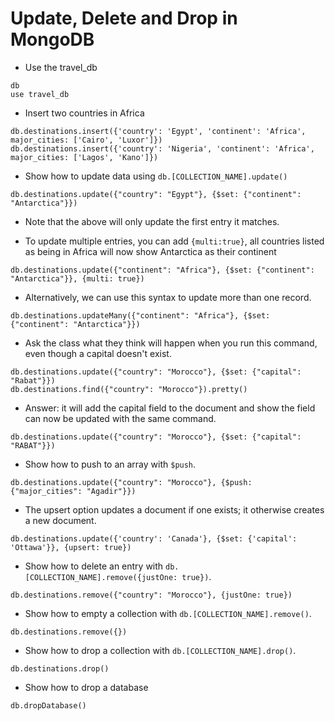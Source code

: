 # Update, Delete and Drop in MongoDB

* Use the travel_db

```shell
db
use travel_db
```

* Insert two countries in Africa

```shell
db.destinations.insert({'country': 'Egypt', 'continent': 'Africa', major_cities: ['Cairo', 'Luxor']})
db.destinations.insert({'country': 'Nigeria', 'continent': 'Africa', major_cities: ['Lagos', 'Kano']})
```

* Show how to update data using `db.[COLLECTION_NAME].update()`

```shell
db.destinations.update({"country": "Egypt"}, {$set: {"continent": "Antarctica"}})
```

* Note that the above will only update the first entry it matches.

* To update multiple entries, you can add `{multi:true}`, all countries listed as being in Africa will now show Antarctica as their continent

```shell
db.destinations.update({"continent": "Africa"}, {$set: {"continent": "Antarctica"}}, {multi: true})
```

* Alternatively, we can use this syntax to update more than one record.

```shell
db.destinations.updateMany({"continent": "Africa"}, {$set: {"continent": "Antarctica"}})
```

* Ask the class what they think will happen when you run this command, even though a capital doesn't exist.

```shell
db.destinations.update({"country": "Morocco"}, {$set: {"capital": "Rabat"}})
db.destinations.find({"country": "Morocco"}).pretty()
```

* Answer: it will add the capital field to the document and show the field can now be updated with the same command.

```shell
db.destinations.update({"country": "Morocco"}, {$set: {"capital": "RABAT"}})
```

* Show how to push to an array with `$push`.

```shell
db.destinations.update({"country": "Morocco"}, {$push: {"major_cities": "Agadir"}})
```

* The upsert option updates a document if one exists; it otherwise creates a new document.

```shell
db.destinations.update({'country': 'Canada'}, {$set: {'capital': 'Ottawa'}}, {upsert: true})
```

* Show how to delete an entry with `db.[COLLECTION_NAME].remove({justOne: true})`.

```shell
db.destinations.remove({"country": "Morocco"}, {justOne: true})
```

* Show how to empty a collection with `db.[COLLECTION_NAME].remove()`.

```shell
db.destinations.remove({})
```

* Show how to drop a collection with `db.[COLLECTION_NAME].drop()`.

```shell
db.destinations.drop()
```

* Show how to drop a database

```shell
db.dropDatabase()
```
